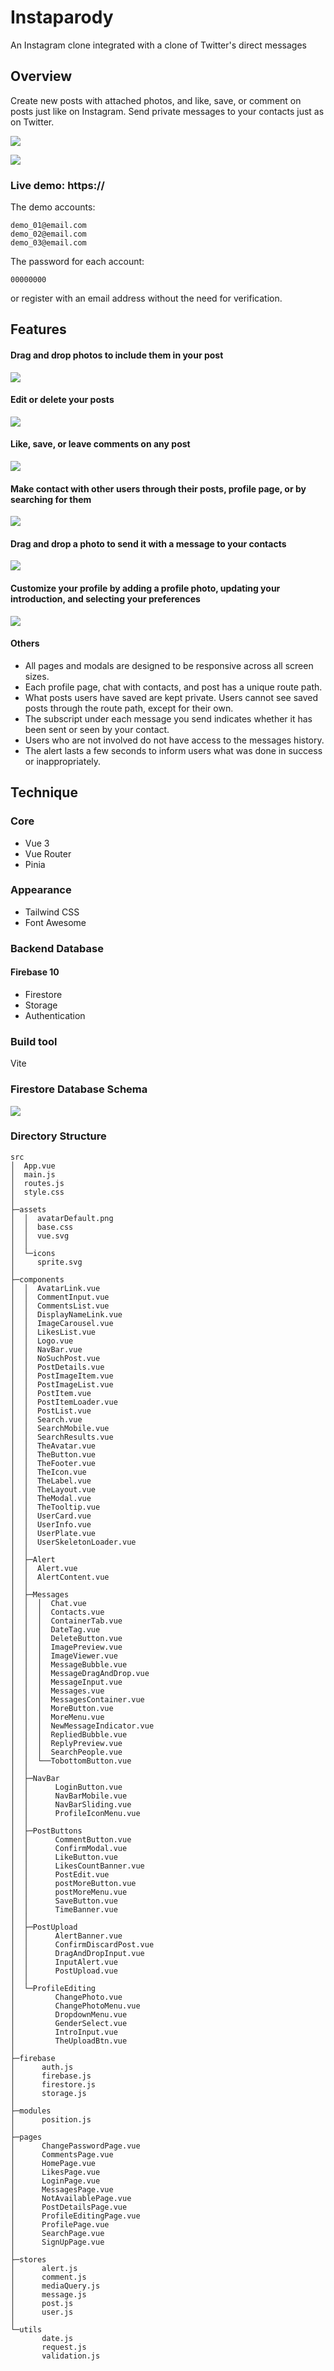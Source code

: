 # Instaparody

An Instagram clone integrated with a clone of Twitter's direct messages

## Overview

Create new posts with attached photos, and like, save, or comment on posts just like on Instagram.
Send private messages to your contacts just as on Twitter.

![](/public/readme/home.png)

![](/public/readme/mobiless.png)

### Live demo: https://

The demo accounts:

```
demo_01@email.com
demo_02@email.com
demo_03@email.com
```

The password for each account:

```
00000000
```

or register with an email address without the need for verification.

## Features

#### Drag and drop photos to include them in your post

![](/public/readme/post.gif)

#### Edit or delete your posts

![](/public/readme/edit.gif)

#### Like, save, or leave comments on any post

![](/public/readme/comment.gif)

#### Make contact with other users through their posts, profile page, or by searching for them

![](/public/readme/contact.gif)

#### Drag and drop a photo to send it with a message to your contacts

![](/public/readme/sendphoto.gif)

#### Customize your profile by adding a profile photo, updating your introduction, and selecting your preferences

![](/public/readme/profile.gif)

#### Others

- All pages and modals are designed to be responsive across all screen sizes.
- Each profile page, chat with contacts, and post has a unique route path.
- What posts users have saved are kept private. Users cannot see saved posts through the route path, except for their own.
- The subscript under each message you send indicates whether it has been sent or seen by your contact.
- Users who are not involved do not have access to the messages history.
- The alert lasts a few seconds to inform users what was done in success or inappropriately.

## Technique

### Core

- Vue 3
- Vue Router
- Pinia

### Appearance

- Tailwind CSS
- Font Awesome

### Backend Database

#### Firebase 10

- Firestore
- Storage
- Authentication

### Build tool

Vite

### Firestore Database Schema

![](public/readme/schema.svg)

### Directory Structure

```
src
│  App.vue
│  main.js
│  routes.js
│  style.css
│
├─assets
│  │  avatarDefault.png
│  │  base.css
│  │  vue.svg
│  │
│  └─icons
│     sprite.svg
│
├─components
│  │  AvatarLink.vue
│  │  CommentInput.vue
│  │  CommentsList.vue
│  │  DisplayNameLink.vue
│  │  ImageCarousel.vue
│  │  LikesList.vue
│  │  Logo.vue
│  │  NavBar.vue
│  │  NoSuchPost.vue
│  │  PostDetails.vue
│  │  PostImageItem.vue
│  │  PostImageList.vue
│  │  PostItem.vue
│  │  PostItemLoader.vue
│  │  PostList.vue
│  │  Search.vue
│  │  SearchMobile.vue
│  │  SearchResults.vue
│  │  TheAvatar.vue
│  │  TheButton.vue
│  │  TheFooter.vue
│  │  TheIcon.vue
│  │  TheLabel.vue
│  │  TheLayout.vue
│  │  TheModal.vue
│  │  TheTooltip.vue
│  │  UserCard.vue
│  │  UserInfo.vue
│  │  UserPlate.vue
│  │  UserSkeletonLoader.vue
│  │
│  ├─Alert
│  │  Alert.vue
│  │  AlertContent.vue
│  │
│  ├─Messages
│  │  │  Chat.vue
│  │  │  Contacts.vue
│  │  │  ContainerTab.vue
│  │  │  DateTag.vue
│  │  │  DeleteButton.vue
│  │  │  ImagePreview.vue
│  │  │  ImageViewer.vue
│  │  │  MessageBubble.vue
│  │  │  MessageDragAndDrop.vue
│  │  │  MessageInput.vue
│  │  │  Messages.vue
│  │  │  MessagesContainer.vue
│  │  │  MoreButton.vue
│  │  │  MoreMenu.vue
│  │  │  NewMessageIndicator.vue
│  │  │  RepliedBubble.vue
│  │  │  ReplyPreview.vue
│  │  │  SearchPeople.vue
│  │  └──TobottomButton.vue
│  │
│  ├─NavBar
│  │      LoginButton.vue
│  │      NavBarMobile.vue
│  │      NavBarSliding.vue
│  │      ProfileIconMenu.vue
│  │
│  ├─PostButtons
│  │      CommentButton.vue
│  │      ConfirmModal.vue
│  │      LikeButton.vue
│  │      LikesCountBanner.vue
│  │      PostEdit.vue
│  │      postMoreButton.vue
│  │      postMoreMenu.vue
│  │      SaveButton.vue
│  │      TimeBanner.vue
│  │
│  ├─PostUpload
│  │      AlertBanner.vue
│  │      ConfirmDiscardPost.vue
│  │      DragAndDropInput.vue
│  │      InputAlert.vue
│  │      PostUpload.vue
│  │
│  └─ProfileEditing
│         ChangePhoto.vue
│         ChangePhotoMenu.vue
│         DropdownMenu.vue
│         GenderSelect.vue
│         IntroInput.vue
│         TheUploadBtn.vue
│
├─firebase
│      auth.js
│      firebase.js
│      firestore.js
│      storage.js
│
├─modules
│      position.js
│
├─pages
│      ChangePasswordPage.vue
│      CommentsPage.vue
│      HomePage.vue
│      LikesPage.vue
│      LoginPage.vue
│      MessagesPage.vue
│      NotAvailablePage.vue
│      PostDetailsPage.vue
│      ProfileEditingPage.vue
│      ProfilePage.vue
│      SearchPage.vue
│      SignUpPage.vue
│
├─stores
│      alert.js
│      comment.js
│      mediaQuery.js
│      message.js
│      post.js
│      user.js
│
└─utils
       date.js
       request.js
       validation.js
```
